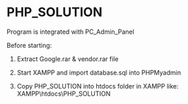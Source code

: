 # PHP_SOLUTION

Program is integrated with PC_Admin_Panel

Before starting:

1) Extract Google.rar & vendor.rar file

2) Start XAMPP and import database.sql into PHPMyadmin

3) Copy PHP_SOLUTION into htdocs folder in XAMPP like: XAMPP\htdocs\PHP_SOLUTION
